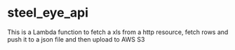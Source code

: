 # steel_eye_api
This is a Lambda function to fetch a xls from a http resource, fetch rows and push it to a json file and then upload to AWS S3
